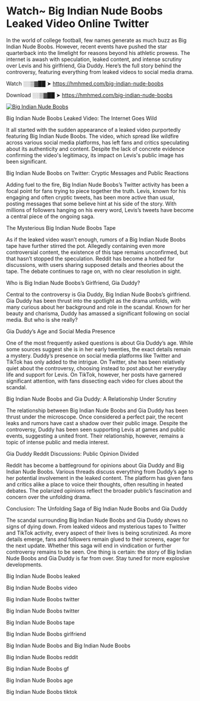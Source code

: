 # Watch~ Big Indian Nude Boobs Leaked Video Online Twitter

In the world of college football, few names generate as much buzz as Big Indian Nude Boobs. However, recent events have pushed the star quarterback into the limelight for reasons beyond his athletic prowess. The internet is awash with speculation, leaked content, and intense scrutiny over Levis and his girlfriend, Gia Duddy. Here’s the full story behind the controversy, featuring everything from leaked videos to social media drama.

Watch ░░▒▓██ ➤ https://hmhmed.com/big-indian-nude-boobs

Download ░░▒▓██ ➤ https://hmhmed.com/big-indian-nude-boobs

[![Big Indian Nude Boobs](https://i.imgur.com/dJHk4Zq.gif)](https://hmhmed.com/big-indian-nude-boobs)

Big Indian Nude Boobs Leaked Video: The Internet Goes Wild

It all started with the sudden appearance of a leaked video purportedly featuring Big Indian Nude Boobs. The video, which spread like wildfire across various social media platforms, has left fans and critics speculating about its authenticity and content. Despite the lack of concrete evidence confirming the video's legitimacy, its impact on Levis's public image has been significant.

Big Indian Nude Boobs on Twitter: Cryptic Messages and Public Reactions

Adding fuel to the fire, Big Indian Nude Boobs’s Twitter activity has been a focal point for fans trying to piece together the truth. Levis, known for his engaging and often cryptic tweets, has been more active than usual, posting messages that some believe hint at his side of the story. With millions of followers hanging on his every word, Levis’s tweets have become a central piece of the ongoing saga.

The Mysterious Big Indian Nude Boobs Tape

As if the leaked video wasn’t enough, rumors of a Big Indian Nude Boobs tape have further stirred the pot. Allegedly containing even more controversial content, the existence of this tape remains unconfirmed, but that hasn’t stopped the speculation. Reddit has become a hotbed for discussions, with users sharing supposed details and theories about the tape. The debate continues to rage on, with no clear resolution in sight.

Who is Big Indian Nude Boobs’s Girlfriend, Gia Duddy?

Central to the controversy is Gia Duddy, Big Indian Nude Boobs’s girlfriend. Gia Duddy has been thrust into the spotlight as the drama unfolds, with many curious about her background and role in the scandal. Known for her beauty and charisma, Duddy has amassed a significant following on social media. But who is she really?

Gia Duddy’s Age and Social Media Presence

One of the most frequently asked questions is about Gia Duddy’s age. While some sources suggest she is in her early twenties, the exact details remain a mystery. Duddy’s presence on social media platforms like Twitter and TikTok has only added to the intrigue. On Twitter, she has been relatively quiet about the controversy, choosing instead to post about her everyday life and support for Levis. On TikTok, however, her posts have garnered significant attention, with fans dissecting each video for clues about the scandal.

Big Indian Nude Boobs and Gia Duddy: A Relationship Under Scrutiny

The relationship between Big Indian Nude Boobs and Gia Duddy has been thrust under the microscope. Once considered a perfect pair, the recent leaks and rumors have cast a shadow over their public image. Despite the controversy, Duddy has been seen supporting Levis at games and public events, suggesting a united front. Their relationship, however, remains a topic of intense public and media interest.

Gia Duddy Reddit Discussions: Public Opinion Divided

Reddit has become a battleground for opinions about Gia Duddy and Big Indian Nude Boobs. Various threads discuss everything from Duddy’s age to her potential involvement in the leaked content. The platform has given fans and critics alike a place to voice their thoughts, often resulting in heated debates. The polarized opinions reflect the broader public’s fascination and concern over the unfolding drama.

Conclusion: The Unfolding Saga of Big Indian Nude Boobs and Gia Duddy

The scandal surrounding Big Indian Nude Boobs and Gia Duddy shows no signs of dying down. From leaked videos and mysterious tapes to Twitter and TikTok activity, every aspect of their lives is being scrutinized. As more details emerge, fans and followers remain glued to their screens, eager for the next update. Whether this saga will end in vindication or further controversy remains to be seen. One thing is certain: the story of Big Indian Nude Boobs and Gia Duddy is far from over. Stay tuned for more explosive developments.

Big Indian Nude Boobs leaked

Big Indian Nude Boobs video

Big Indian Nude Boobs twitter

Big Indian Nude Boobs twitter

Big Indian Nude Boobs tape

Big Indian Nude Boobs girlfriend

Big Indian Nude Boobs and Big Indian Nude Boobs

Big Indian Nude Boobs reddit

Big Indian Nude Boobs gf

Big Indian Nude Boobs age

Big Indian Nude Boobs tiktok